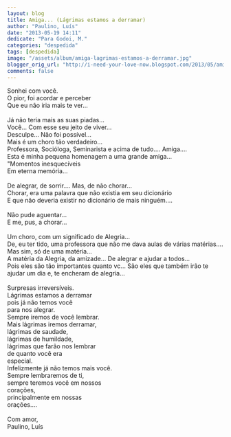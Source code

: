 ```yaml
---
layout: blog
title: Amiga... (Lágrimas estamos a derramar)
author: "Paulino, Luís"
date: "2013-05-19 14:11"
dedicate: "Para Godoi, M."
categories: "despedida"
tags: [despedida]
image: "/assets/album/amiga-lagrimas-estamos-a-derramar.jpg"
blogger_orig_url: "http://i-need-your-love-now.blogspot.com/2013/05/amiga-lagrimas-estamos-derramar.html"
comments: false
---
```


Sonhei com você.\
O pior, foi acordar e perceber\
Que eu não iria mais te ver...\
\
Já não teria mais as suas piadas...\
Você... Com esse seu jeito de viver...\
Desculpe... Não foi possível...\
Mais é um choro tão verdadeiro...\
Professora, Socióloga, Seminarista e acima de tudo.... Amiga....\
Esta é minha pequena homenagem a uma grande amiga...\
"Momentos inesquecíveis\
Em eterna memória...\
\
De alegrar, de sorrir.... Mas, de não chorar...\
Chorar, era uma palavra que não existia em seu dicionário\
E que não deveria existir no dicionário de mais ninguém....\
\
Não pude aguentar...\
E me, pus, a chorar...\
\
Um choro, com um significado de Alegria...\
De, eu ter tido, uma professora que não me dava aulas de várias matérias....\
Mas sim, só de uma matéria...\
A matéria da Alegria, da amizade... De alegrar e ajudar a todos...\
Pois eles são tão importantes quanto vc... São eles que também irão te ajudar um dia e, te encheram de alegria...\
\
Surpresas irreversíveis.\
Lágrimas estamos a derramar\
pois já não temos você\
para nos alegrar.\
Sempre iremos de você lembrar.\
Mais lágrimas iremos derramar,\
lágrimas de saudade,\
lágrimas de humildade,\
lágrimas que farão nos lembrar\
de quanto você era\
especial.\
Infelizmente já não temos mais você.\
Sempre lembraremos de ti,\
sempre teremos você em nossos\
corações,\
principalmente em nossas\
orações....\
\
Com amor,\
Paulino, Luís
